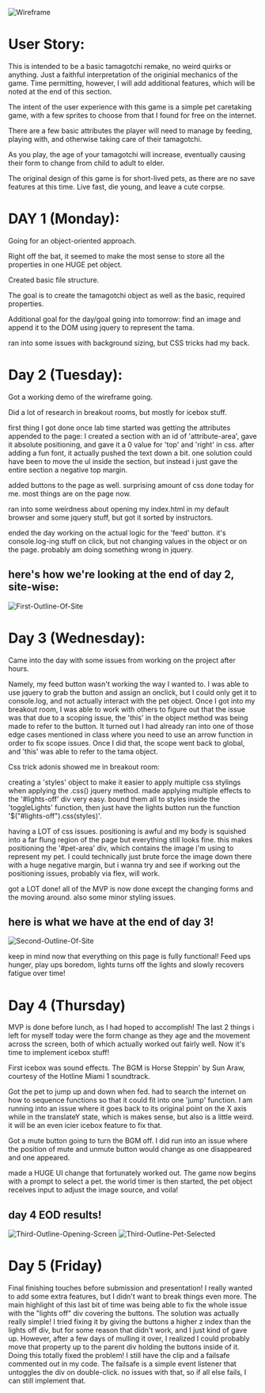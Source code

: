 <!-- Gabe's Tamagotchi Game -->

![Wireframe](./images/pzero-wireframe.png)

<!-- Basic Summary of the game: -->

# User Story:

This is intended to be a basic tamagotchi remake, no weird quirks or anything. Just a faithful interpretation of the originial mechanics of the game. 
Time permitting, however, I will add additional features, which will be noted at the end of this section.

The intent of the user experience with this game is a simple pet caretaking game, with a few sprites to choose from that I found for free on the internet.

There are a few basic attributes the player will need to manage by feeding, playing with, and otherwise taking care of their tamagotchi.

As you play, the age of your tamagotchi will increase, eventually causing their form to change from child to adult to elder.

The original design of this game is for short-lived pets, as there are no save features at this time. Live fast, die young, and leave a cute corpse.




# DAY 1 (Monday):

Going for an object-oriented approach. 

Right off the bat, it seemed to make the most sense to store all the properties in one HUGE pet object.

Created basic file structure.

The goal is to create the tamagotchi object as well as the basic, required properties.

Additional goal for the day/goal going into tomorrow: find an image and append it to the DOM using jquery to represent the tama.

ran into some issues with background sizing, but CSS tricks had my back.

# Day 2 (Tuesday):

Got a working demo of the wireframe going. 

Did a lot of research in breakout rooms, but mostly for icebox stuff.

first thing I got done once lab time started was getting the attributes appended to the page:
    I created a section with an id of 'attribute-area', gave it absolute positioning, and gave it a 0 value for 'top' and 'right' in css.
    after adding a fun font, it actually pushed the text down a bit. one solution could have been to move the ul inside the section, but instead i just gave the entire section a negative top margin.

added buttons to the page as well. surprising amount of css done today for me. most things are on the page now.

ran into some weirdness about opening my index.html in my default browser and some jquery stuff, but got it sorted by instructors.

ended the day working on the actual logic for the 'feed' button. it's console.log-ing stuff on click, but not changing values in the object or on the page. probably am doing something wrong in jquery.

## here's how we're looking at the end of day 2, site-wise:

![First-Outline-Of-Site](./images/page-version-1.png)

# Day 3 (Wednesday):

Came into the day with some issues from working on the project after hours.

Namely, my feed button wasn't working the way I wanted to. I was able to use jquery to grab the button and assign an onclick, but I could only get it to console.log, and not actually interact with the pet object. Once I got into my breakout room, I was able to work with others to figure out that the issue was that due to a scoping issue, the 'this' in the object method was being made to refer to the button. It turned out I had already ran into one of those edge cases mentioned in class where you need to use an arrow function in order to fix scope issues. Once I did that, the scope went back to global, and 'this' was able to refer to the tama object. 

Css trick adonis showed me in breakout room:

creating a 'styles' object to make it easier to apply multiple css stylings when applying the .css() jquery method.
made applying multiple effects to the '#lights-off' div very easy. bound them all to styles inside the 'toggleLights' function, then just have the lights button run the function '$("#lights-off").css(styles)'.

having a LOT of css issues. positioning is awful and my body is squished into a far flung region of the page but everything still looks fine. this makes positioning the '#pet-area' div, which contains the image i'm using to represent my pet. I could technically just brute force the image down there with a huge negative margin, but i wanna try and see if working out the positioning issues, probably via flex, will work. 

got a LOT done! all of the MVP is now done except the changing forms and the moving around. also some minor styling issues.

## here is what we have at the end of day 3!

![Second-Outline-Of-Site](./images/page-version-2.png)

keep in mind now that everything on this page is fully functional! Feed ups hunger, play ups boredom, lights turns off the lights and slowly recovers fatigue over time!

# Day 4 (Thursday)

MVP is done before lunch, as I had hoped to accomplish!
The last 2 things i left for myself today were the form change as they age and the movement across the screen, both of which actually worked out fairly well. Now it's time to implement icebox stuff!

First icebox was sound effects. The BGM is Horse Steppin' by Sun Araw, courtesy of the Hotline Miami 1 soundtrack. 

Got the pet to jump up and down when fed. had to search the internet on how to sequence functions so that it could fit into one 'jump' function. I am running into an issue where it goes back to its original point on the X axis while in the translateY state, which is makes sense, but also is a little weird. it will be an even icier icebox feature to fix that.

Got a mute button going to turn the BGM off. I did run into an issue where the position of mute and unmute button would change as one disappeared and one appeared.

made a HUGE UI change that fortunately worked out. The game now begins with a prompt to select a pet. the world timer is then started, the pet object receives input to adjust the image source, and voila!

## day 4 EOD results!

![Third-Outline-Opening-Screen](./images/page-version-3a.png)
![Third-Outline-Pet-Selected](./images/page-version-3b.png)

# Day 5 (Friday)

Final finishing touches before submission and presentation! I really wanted to add some extra features, but I didn't want to break things even more. The main highlight of this last bit of time was being able to fix the whole issue with the "lights off" div covering the buttons. The solution was actually really simple! I tried fixing it by giving the buttons a higher z index than the lights off div, but for some reason that didn't work, and I just kind of gave up. However, after a few days of mulling it over, I realized I could probably move that property up to the parent div holding the buttons inside of it. Doing this totally fixed the problem! I still have the clip and a failsafe commented out in my code. The failsafe is a simple event listener that untoggles the div on double-click. no issues with that, so if all else fails, I can still implement that.
